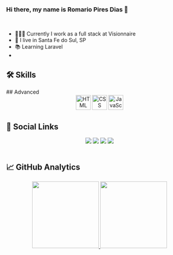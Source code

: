 ### Hi there, my name is Romario Pires Dias 👋
<br/>

- 👩🏻‍💻 Currently I work as a full stack at Visionnaire
- 🏡 I live in Santa Fe do Sul, SP
- 📚 Learning Laravel
- 

<h2>🛠 Skills</h2>
 ## Advanced
 <br/>
<div align="center">
  <img width="40" src="https://cdn.jsdelivr.net/gh/devicons/devicon/icons/html5/html5-original.svg" title="HTML" />
  <img width="40" src="https://cdn.jsdelivr.net/gh/devicons/devicon/icons/css3/css3-original.svg" title="CSS" />
  <img width="40" src="https://cdn.jsdelivr.net/gh/devicons/devicon/icons/javascript/javascript-original.svg" title="JavaScript" />

</div>

<h2>📲 Social Links</h2>
<div align="center"> 
  <a href="https://www.instagram.com/romariopd13" target="_blank"><img src="https://img.shields.io/badge/-Instagram-%23E4405F?style=for-the-badge&logo=instagram&logoColor=white" target="_blank"></a>
  <a href="https://www.linkedin.com/in/romario-pires-dias/" target="_blank"><img src="https://img.shields.io/badge/-LinkedIn-%230077B5?style=for-the-badge&logo=linkedin&logoColor=white" target="_blank"></a> 
 <a href="https://www.tiktok.com/@romariopd13" target="_blank"><img src="https://img.shields.io/badge/TikTok-black?style=for-the-badge&logo=tiktok&logoColor=white" target="_blank"></a> 
  <a href = "mailto:romariopd13@gmail.com"><img src="https://img.shields.io/badge/-Gmail-red?style=for-the-badge&logo=gmail&logoColor=white" target="_blank"></a>
</div>
<br/>
<h2>📈 GitHub Analytics</h2>
<div align="center">
  <a href="https://github.com/romariopd13">
  <img height="180em" src="https://github-readme-stats.vercel.app/api?username=romariopd13&show_icons=true&theme=dracula&include_all_commits=true&count_private=true&title_color=006ba6"/>
  <img height="180em" src="https://github-readme-stats.vercel.app/api/top-langs/?username=romariopd13&layout=compact&langs_count=7&theme=dracula&title_color=006ba6"/>
  
    
</div>

